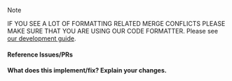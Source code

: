 <!--
Thanks for contributing a pull request!
-->

> [!NOTE]
> IF YOU SEE A LOT OF FORMATTING RELATED MERGE CONFLICTS
> PLEASE MAKE SURE THAT YOU ARE USING OUR CODE FORMATTER.
> Please see [our development guide](https://princeton-nlp.github.io/SWE-agent/dev/contribute/).

#### Reference Issues/PRs
<!--
Example: "Fixes #1234", "See also #3456"
Please use keywords (e.g., Fixes) to create link to the issues or pull requests
you resolved, so that they will automatically be closed when your pull request
is merged. See https://github.com/blog/1506-closing-issues-via-pull-requests
-->

#### What does this implement/fix? Explain your changes.
<!--
Please include a brief explanation of how your solution
fixes the tagged issue(s), along with what files / entities have
been modified for this fix.
-->
